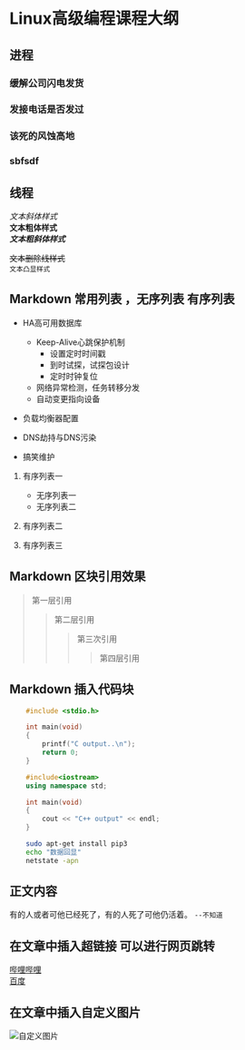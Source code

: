 # Linux高级编程课程大纲

## 进程

### 缓解公司闪电发货
### 发接电话是否发过
### 该死的风蚀高地
### sbfsdf

## 线程

*文本斜体样式*</br>
**文本粗体样式**</br>
***文本粗斜体样式***</br>

~~文本删除线样式~~</br>
`文本凸显样式`</br>

## Markdown 常用列表 ，无序列表 有序列表

* HA高可用数据库
	* Keep-Alive心跳保护机制
		* 设置定时时间戳
		* 到时试探，试探包设计
		* 定时时钟复位
	* 网络异常检测，任务转移分发
	* 自动变更指向设备


* 负载均衡器配置

* DNS劫持与DNS污染

* 搞笑维护

1. 有序列表一
	* 无序列表一
	* 无序列表二
2. 有序列表二

3. 有序列表三

## Markdown 区块引用效果
> 第一层引用
>> 第二层引用
>>> 第三次引用
>>>> 第四层引用

## Markdown 插入代码块

```c
	#include <stdio.h>

	int main(void)
	{
		printf("C output..\n");
		return 0;
	}

```

```cpp
	#include<iostream>
	using namespace std;

	int main(void)
	{
		cout << "C++ output" << endl;
	}
```

```bash
	sudo apt-get install pip3
	echo "数据回显"
	netstate -apn
```

## 正文内容

有的人或者可他已经死了，有的人死了可他仍活着。  `--不知道` <br>

## 在文章中插入超链接  可以进行网页跳转

[哔哩哔哩](https://www.bilibili.com "跳转到B站")</br>
[百度](https://www.baidu.com "跳转到百度")</br>

## 在文章中插入自定义图片

![自定义图片](C:/Users/17542/Desktop/屏幕截图.jpg.png)

